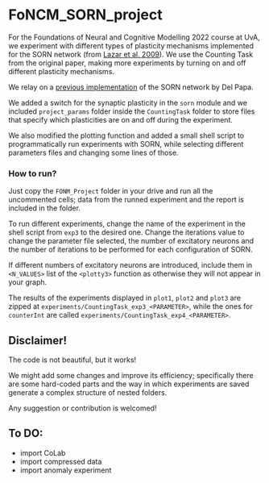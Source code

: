 # FoNCM_SORN_project

For the Foundations of Neural and Cognitive Modelling 2022 course at UvA, we experiment with different types of plasticity mechanisms implemented for the SORN network (from [Lazar et al. 2009](http://journal.frontiersin.org/article/10.3389/neuro.10.023.2009/full)). We use the Counting Task from the original paper, making more experiments by turning on and off different plasticity mechanisms.

We relay on a [previous implementation](https://github.com/delpapa/SORN_V2) of the SORN network by Del Papa.

We added a switch for the synaptic plasticity in the `sorn` module and we included `project_params` folder inside the `CountingTask` folder to store files that specify which plasticities are on and off during the experiment.


We also modified the plotting function and added a small shell script to programmatically run experiments with SORN, while selecting different parameters files and changing some lines of those.

### How to run?

Just copy the `FONM_Project` folder in your drive and run all the uncommented cells; data from the runned experiment and the report is included in the folder. 

To run different experiments, change the name of the experiment in the shell script from `exp3` to the desired one. Change the iterations value to change the parameter file selected, the number of excitatory neurons and the number of iterations to be performed for each configuration of SORN.

If different numbers of excitatory neurons are introduced, include them in `<N_VALUES>` list of the `<plotty3>` function as otherwise they will not appear in your graph.

The results of the experiments displayed in `plot1`, `plot2` and `plot3` are zipped at `experiments/CountingTask_exp3_<PARAMETER>`, while the ones for `counterInt` are called `experiments/CountingTask_exp4_<PARAMETER>`.

## Disclaimer!

The code is not beautiful, but it works!
  
We might add some changes and improve its efficiency; specifically there are some hard-coded parts and the way in which experiments are saved generate a complex structure of nested folders.
  
Any suggestion or contribution is welcomed!

## To DO:
* import CoLab
* import compressed data
* import anomaly experiment  

